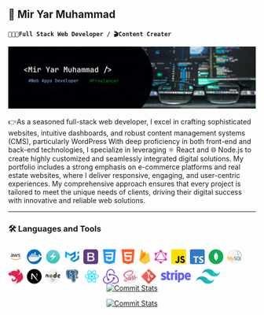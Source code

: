 ## 🤖 Mir Yar Muhammad

**`🧑🏻‍💻Full Stack Web Developer / 🎬Content Creater`**

![My_Info](./imgs/github_devBaanner.png)

👉As a seasoned full-stack web developer, I excel in crafting sophisticated websites, intuitive dashboards, and robust content management systems (CMS), particularly WordPress With deep proficiency in both front-end and back-end technologies, I specialize in leveraging ⚛️ React and 🌐 Node.js to create highly customized and seamlessly integrated digital solutions. My portfolio includes a strong emphasis on e-commerce platforms and real estate websites, where I deliver responsive, engaging, and user-centric experiences. My comprehensive approach ensures that every project is tailored to meet the unique needs of clients, driving their digital success with innovative and reliable web solutions.

---

### 🛠️ Languages and Tools

<img align="left" src="./imgs/skills/AWS.png" alt="AWS Cloud Logo" height="30px" style="padding-right: 8px;padding-top: 10px;">
<img align="left" src="./imgs/skills/docker.png" alt="Docker Logo" height="30px" style="padding-right: 8px;padding-top: 10px;">
<img align="left" src="./imgs/skills/chakra ui.png" alt="Chackra UI Logo" height="30px" style="padding-right: 8px;padding-top: 10px;">
<img align="left" src="./imgs/skills/mui.png" alt="MUI Logo" height="30px" style="padding-right: 8px;padding-top: 10px;">
<img align="left" src="./imgs/skills/bootstrap.png" alt="Bootstrap Logo" height="30px" style="padding-right: 8px;padding-top: 10px;">
<img align="left" src="./imgs/skills/css-3.png" alt="CSS Logo" height="30px" style="padding-right: 8px;padding-top: 10px;">
<img align="left" src="./imgs/skills/html.png" alt="HTML Logo" height="30px" style="padding-right: 8px;padding-top: 10px;">
<img align="left" src="./imgs/skills/firebase.png" alt="Firebase Logo" height="30px" style="padding-right: 8px;padding-top: 10px;">
<img align="left" src="./imgs/skills/graphql.png" alt="Graphql Logo" height="30px" style="padding-right: 8px;padding-top: 10px;">
<img align="left" src="./imgs/skills/js.png" alt="Javascript Logo" height="30px" style="padding-right: 8px;padding-top: 10px;">
<img align="left" src="./imgs/skills/typescript.png" alt="Typescript Logo" height="30px" style="padding-right: 8px;padding-top: 10px;">
<img align="left" src="./imgs/skills/mongodb.png" alt="Mongodb Logo" height="30px" style="padding-right: 8px;padding-top: 10px;">
<img align="left" src="./imgs/skills/mysql.png" alt="Mysql Logo" height="30px" style="padding-right: 8px;padding-top: 10px;">
<img align="left" src="./imgs/skills/Nest.js.png" alt="NestJs Logo" height="30px" style="padding-right: 8px;padding-top: 10px;">
<img align="left" src="./imgs/skills/next.png" alt="NextJs Logo" height="30px" style="padding-right: 8px;padding-top: 10px;">
<img align="left" src="./imgs/skills/nodejs.png" alt="NodeJs Logo" height="30px" style="padding-right: 8px;padding-top: 10px;">
<img align="left" src="./imgs/skills/postgresql.png" alt="Postgresql Logo" height="30px" style="padding-right: 8px;padding-top: 10px;">
<img align="left" src="./imgs/skills/ReactJs.png" alt="React Logo" height="30px" style="padding-right: 8px;padding-top: 10px;">
<img align="left" src="./imgs/skills/redux.png" alt="Redux Logo" height="30px" style="padding-right: 8px;padding-top: 10px;">
<img align="left" src="./imgs/skills/sass.png" alt="SASS Logo" height="30px" style="padding-right: 8px;padding-top: 10px;">
<img align="left" src="./imgs/skills/social.png" alt="Git Version Control Logo" height="30px" style="padding-right: 8px;padding-top: 10px;">
<img align="left" src="./imgs/skills/stripe.png" alt="Stripe Payment Logo" height="30px" style="padding-right: 8px;padding-top: 10px;">
<img align="left" src="./imgs/skills/tailwind-css.png" alt="Tailwind Css Logo" height="30px" style="padding-right: 8px;padding-top: 10px;">

<br/>

<div align="center">

#

[![Commit Stats](https://github-readme-activity-graph.vercel.app/graph?username=Yarmuhammadtalpur&theme=github&days=14)](https://github.com/Yarmuhammadtalpur#gh-light-mode-only)

[![Commit Stats](https://github-readme-activity-graph.vercel.app/graph?username=Yarmuhammadtalpur&theme=react-dark&days=14)](https://github.com/Yarmuhammadtalpur#gh-dark-mode-only)

## </div>
